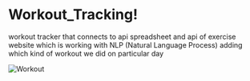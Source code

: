 # Workout_Tracking!
workout tracker that connects to api spreadsheet and api of exercise website which is working with NLP (Natural Language Process)
adding which kind of workout we did on particular day


![Workout](https://user-images.githubusercontent.com/45183298/147485064-26fc3484-4b72-4bcc-a02d-df7075c09328.gif)
